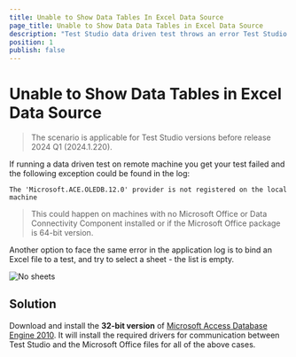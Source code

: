 ```yaml
---
title: Unable to Show Data Tables In Excel Data Source
page_title: Unable to Show Data Data Tables in Excel Data Source
description: "Test Studio data driven test throws an error Test Studio data bound test cannot bind excel file cannot select the sheets from the bound excel file error: The 'Microsoft.ACE.OLEDB.12.0' provider is not registered on the local machine"
position: 1
publish: false
---
```

# Unable to Show Data Tables in Excel Data Source

> The scenario is applicable for Test Studio versions before release 2024 Q1 (2024.1.220).

If running a data driven test on remote machine you get your test failed and the following exception could be found in the log:

````
The 'Microsoft.ACE.OLEDB.12.0' provider is not registered on the local machine
````

> This could happen on machines with no Microsoft Office or Data Connectivity Component installed or if the Microsoft Office package is 64-bit version.

Another option to face the same error in the application log is to bind an Excel file to a test, and try to select a sheet - the list is empty. 

![No sheets][1]

## Solution

Download and install the **32-bit version** of <a href="https://www.microsoft.com/en-us/download/details.aspx?id=13255" target="_blank">Microsoft Access Database Engine 2010</a>. It will install the required drivers for communication between Test Studio and the Microsoft Office files for all of the above cases.

[1]: /img/troubleshooting-guide/test-execution-problems-tg/unable-to-show-data/fig1.png